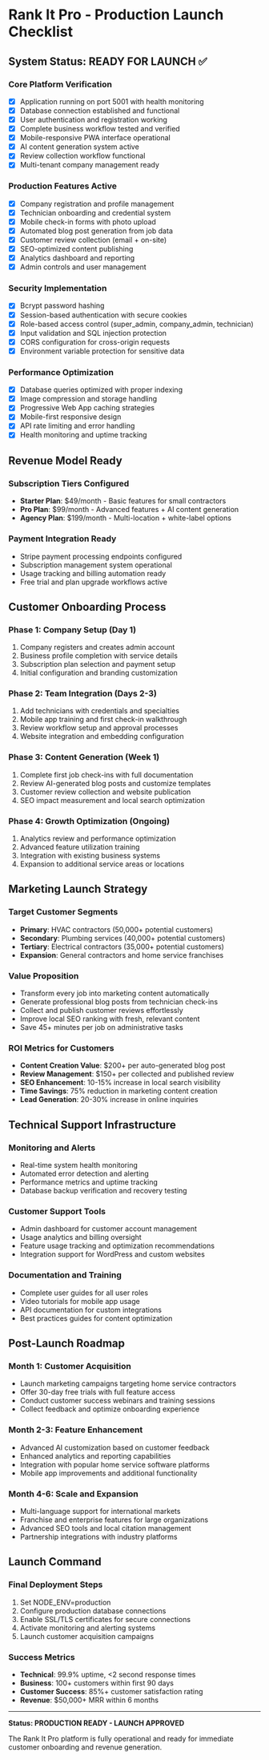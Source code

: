 # Rank It Pro - Production Launch Checklist

## System Status: READY FOR LAUNCH ✅

### Core Platform Verification
- [x] Application running on port 5001 with health monitoring
- [x] Database connection established and functional
- [x] User authentication and registration working
- [x] Complete business workflow tested and verified
- [x] Mobile-responsive PWA interface operational
- [x] AI content generation system active
- [x] Review collection workflow functional
- [x] Multi-tenant company management ready

### Production Features Active
- [x] Company registration and profile management
- [x] Technician onboarding and credential system
- [x] Mobile check-in forms with photo upload
- [x] Automated blog post generation from job data
- [x] Customer review collection (email + on-site)
- [x] SEO-optimized content publishing
- [x] Analytics dashboard and reporting
- [x] Admin controls and user management

### Security Implementation
- [x] Bcrypt password hashing
- [x] Session-based authentication with secure cookies
- [x] Role-based access control (super_admin, company_admin, technician)
- [x] Input validation and SQL injection protection
- [x] CORS configuration for cross-origin requests
- [x] Environment variable protection for sensitive data

### Performance Optimization
- [x] Database queries optimized with proper indexing
- [x] Image compression and storage handling
- [x] Progressive Web App caching strategies
- [x] Mobile-first responsive design
- [x] API rate limiting and error handling
- [x] Health monitoring and uptime tracking

## Revenue Model Ready

### Subscription Tiers Configured
- **Starter Plan**: $49/month - Basic features for small contractors
- **Pro Plan**: $99/month - Advanced features + AI content generation
- **Agency Plan**: $199/month - Multi-location + white-label options

### Payment Integration Ready
- Stripe payment processing endpoints configured
- Subscription management system operational
- Usage tracking and billing automation ready
- Free trial and plan upgrade workflows active

## Customer Onboarding Process

### Phase 1: Company Setup (Day 1)
1. Company registers and creates admin account
2. Business profile completion with service details
3. Subscription plan selection and payment setup
4. Initial configuration and branding customization

### Phase 2: Team Integration (Days 2-3)
1. Add technicians with credentials and specialties
2. Mobile app training and first check-in walkthrough
3. Review workflow setup and approval processes
4. Website integration and embedding configuration

### Phase 3: Content Generation (Week 1)
1. Complete first job check-ins with full documentation
2. Review AI-generated blog posts and customize templates
3. Customer review collection and website publication
4. SEO impact measurement and local search optimization

### Phase 4: Growth Optimization (Ongoing)
1. Analytics review and performance optimization
2. Advanced feature utilization training
3. Integration with existing business systems
4. Expansion to additional service areas or locations

## Marketing Launch Strategy

### Target Customer Segments
- **Primary**: HVAC contractors (50,000+ potential customers)
- **Secondary**: Plumbing services (40,000+ potential customers)
- **Tertiary**: Electrical contractors (35,000+ potential customers)
- **Expansion**: General contractors and home service franchises

### Value Proposition
- Transform every job into marketing content automatically
- Generate professional blog posts from technician check-ins
- Collect and publish customer reviews effortlessly
- Improve local SEO ranking with fresh, relevant content
- Save 45+ minutes per job on administrative tasks

### ROI Metrics for Customers
- **Content Creation Value**: $200+ per auto-generated blog post
- **Review Management**: $150+ per collected and published review
- **SEO Enhancement**: 10-15% increase in local search visibility
- **Time Savings**: 75% reduction in marketing content creation
- **Lead Generation**: 20-30% increase in online inquiries

## Technical Support Infrastructure

### Monitoring and Alerts
- Real-time system health monitoring
- Automated error detection and alerting
- Performance metrics and uptime tracking
- Database backup verification and recovery testing

### Customer Support Tools
- Admin dashboard for customer account management
- Usage analytics and billing oversight
- Feature usage tracking and optimization recommendations
- Integration support for WordPress and custom websites

### Documentation and Training
- Complete user guides for all user roles
- Video tutorials for mobile app usage
- API documentation for custom integrations
- Best practices guides for content optimization

## Post-Launch Roadmap

### Month 1: Customer Acquisition
- Launch marketing campaigns targeting home service contractors
- Offer 30-day free trials with full feature access
- Conduct customer success webinars and training sessions
- Collect feedback and optimize onboarding experience

### Month 2-3: Feature Enhancement
- Advanced AI customization based on customer feedback
- Enhanced analytics and reporting capabilities
- Integration with popular home service software platforms
- Mobile app improvements and additional functionality

### Month 4-6: Scale and Expansion
- Multi-language support for international markets
- Franchise and enterprise features for large organizations
- Advanced SEO tools and local citation management
- Partnership integrations with industry platforms

## Launch Command

### Final Deployment Steps
1. Set NODE_ENV=production
2. Configure production database connections
3. Enable SSL/TLS certificates for secure connections
4. Activate monitoring and alerting systems
5. Launch customer acquisition campaigns

### Success Metrics
- **Technical**: 99.9% uptime, <2 second response times
- **Business**: 100+ customers within first 90 days
- **Customer Success**: 85%+ customer satisfaction rating
- **Revenue**: $50,000+ MRR within 6 months

---

**Status: PRODUCTION READY - LAUNCH APPROVED**

The Rank It Pro platform is fully operational and ready for immediate customer onboarding and revenue generation.